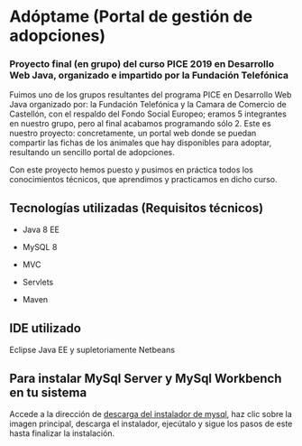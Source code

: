 # Adóptame (Portal de gestión de adopciones)
### Proyecto final (en grupo) del curso PICE 2019 en Desarrollo Web Java, organizado e impartido por la Fundación Telefónica

Fuimos uno de los grupos resultantes del programa PICE en Desarrollo Web Java organizado por: la Fundación Telefónica y la Camara de Comercio de Castellón, con el respaldo del Fondo Social Europeo; eramos 5 integrantes en nuestro grupo, pero al final acabamos programando sólo 2. Este es nuestro proyecto: concretamente, un portal web donde se puedan compartir las fichas de los animales que hay disponibles para adoptar, resultando un sencillo portal de adopciones.

Con este proyecto hemos puesto y pusimos en práctica todos los conocimientos técnicos, que aprendimos y practicamos en dicho curso.

## Tecnologías utilizadas (Requisitos técnicos)

- Java 8 EE

- MySQL 8

- MVC

- Servlets

- Maven

## IDE utilizado
Eclipse Java EE y supletoriamente Netbeans

## Para instalar MySql Server y MySql Workbench en tu sistema
Accede a la dirección de [descarga del instalador de mysql](https://dev.mysql.com/downloads/mysql/), haz clic sobre la imagen principal, descarga el instalador, ejecútalo y sigue los pasos de este hasta finalizar la instalación.  
